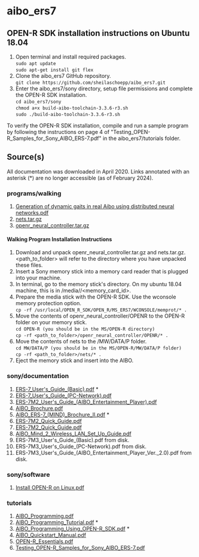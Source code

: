 # aibo_ers7

## OPEN-R SDK installation instructions on Ubuntu 18.04

1. Open terminal and install required packages.  
`sudo apt update`  
`sudo apt-get install git flex`
2. Clone the aibo_ers7 GitHub repository.  
`git clone https://github.com/sheilaschoepp/aibo_ers7.git`
3. Enter the aibo_ers7/sony directory, setup file permissions and complete the OPEN-R SDK installation.  
`cd aibo_ers7/sony`  
`chmod a+x build-aibo-toolchain-3.3.6-r3.sh`  
`sudo ./build-aibo-toolchain-3.3.6-r3.sh`  

To verify the OPEN-R SDK installation, compile and run a sample program by following the instructions on page 4 of "Testing_OPEN-R_Samples_for_Sony_AIBO_ERS-7.pdf" in the aibo_ers7/tutorials folder.


## Source(s)

All documentation was downloaded in April 2020. Links annotated with an asterisk (*) are no longer accessible (as of February 2024).



### programs/walking

1. [Generation of dynamic gaits in real Aibo using distributed neural networks.pdf](http://www.ouroboros.org/evo_gaits.html)
2. [nets.tar.gz](http://www.ouroboros.org/nets.tar.gz)
3. [openr_neural_controller.tar.gz](http://www.ouroboros.org/openr_neural_controller.tar.gz)

#### Walking Program Installation Instructions

1. Download and unpack openr_neural_controller.tar.gz and nets.tar.gz.  <path_to_folder> will refer to the directory where you have unpacked these files.
2. Insert a Sony memory stick into a memory card reader that is plugged into your machine.
3. In terminal, go to the memory stick's directory.  On my ubuntu 18.04 machine, this is in /media/<username>/<memory_card_id>.
4. Prepare the media stick with the OPEN-R SDK.  Use the wconsole memory protection option.  
`cp -rf /usr/local/OPEN_R_SDK/OPEN_R/MS_ERS7/WCONSOLE/memprot/* .`
5. Move the contents of openr_neural_controller/OPENR to the OPEN-R folder on your memory stick.  
`cd OPEN-R (you should be in the MS/OPEN-R directory)`  
`cp -rf <path_to_folder>/openr_neural_controller/OPENR/* .`
6. Move the contents of nets to the /MW/DATA/P folder.  
`cd MW/DATA/P (you should be in the MS/OPEN-R/MW/DATA/P folder)`  
`cp -rf <path_to_folder>/nets/* .`
7. Eject the memory stick and insert into the AIBO.



### sony/documentation

1. [ERS-7_User's_Guide_(Basic).pdf](https://www.sony-aibo.com/wp-content/uploads/2013/01/Sony-ERS-7-Manual.pdf) *
2. [ERS-7_User's_Guide_(PC-Network).pdf](http://www.aiai.ed.ac.uk/project/aibo/documents/ERS-7M2/AIBO-Network.pdf)
3. [ERS-7M2_User's_Guide_(AIBO_Entertainment_Player).pdf](http://www.aiai.ed.ac.uk/project/aibo/documents/ERS-7M2/AIBO-Entertainment-Player.pdf)
4. [AIBO_Brochure.pdf](http://www.aiai.ed.ac.uk/project/aibo/documents/ERS-7M2/AIBO-Brochure.pdf)
5. [AIBO_ERS-7_(MIND)_Brochure_II.pdf](https://www.sony-aibo.com/wp-content/uploads/2013/01/Sony-ERS-7-Manual.pdf) *
6. [ERS-7M2_Quick_Guide.pdf](http://www.aiai.ed.ac.uk/project/aibo/documents/ERS-7M2/AIBO-Quick-Guide.pdf)
7. [ERS-7M2_Quick_Guide.pdf](http://www.aiai.ed.ac.uk/project/aibo/documents/ERS-7M2/AIBO-Quick-Guide.pdf)
8. [AIBO_Mind_2_Wireless_LAN_Set_Up_Guide.pdf](http://www.aiai.ed.ac.uk/project/aibo/documents/ERS-7M2/AIBO-WLAN.pdf)
9. ERS-7M3_User's_Guide_(Basic).pdf from disk.
10. ERS-7M3_User's_Guide_(PC-Network).pdf from disk.
11. ERS-7M3_User's_Guide_(AIBO_Entertainment_Player_Ver._2.0).pdf from disk.

### sony/software

1. [Install OPEN-R on Linux.pdf](http://www.dogsbodynet.com/openr/install_openr_linux.html)



### tutorials

1. [AIBO_Programming.pdf](http://www.ouroboros.org/notes.pdf)
2. [AIBO_Programming_Tutorial.pdf](https://www.cc.gatech.edu/~tucker/courses/amrs/aibo/AIBOProgrammingTutorial.pdf) *
3. [AIBO_Programming_Using_OPEN-R_SDK.pdf](http://homes.dsi.unimi.it/~tirelli/robotics/material/tutorial/tutorial_OPENR_ENSTA-1.0.pdf) *
4. [AIBO_Quickstart_Manual.pdf](http://www.ouroboros.org/AIBO-quickstart.pdf)
5. [OPEN-R_Essentials.pdf](http://www.ouroboros.org/open-r_v1.0.pdf)
5. [Testing_OPEN-R_Samples_for_Sony_AIBO_ERS-7.pdf](https://paginas.fe.up.pt/~lpreis/robo2004/documents/samples.pdf)
